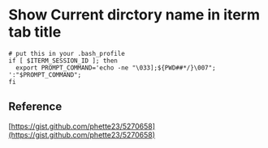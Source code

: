 # Show Current dirctory name in iterm tab title

```shell
# put this in your .bash_profile
if [ $ITERM_SESSION_ID ]; then
  export PROMPT_COMMAND='echo -ne "\033];${PWD##*/}\007"; ':"$PROMPT_COMMAND";
fi
```


## Reference

[https://gist.github.com/phette23/5270658](https://gist.github.com/phette23/5270658)